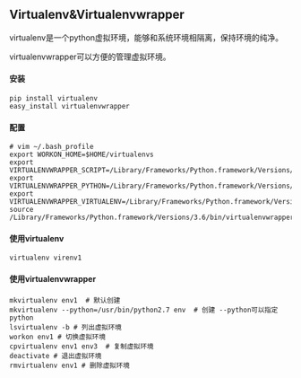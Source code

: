 ## Virtualenv&Virtualenvwrapper

virtualenv是一个python虚拟环境，能够和系统环境相隔离，保持环境的纯净。

virtualenvwrapper可以方便的管理虚拟环境。

#### 安装

```shell
pip install virtualenv
easy_install virtualenvwrapper
```

#### 配置

```shell
# vim ~/.bash_profile
export WORKON_HOME=$HOME/virtualenvs
export VIRTUALENVWRAPPER_SCRIPT=/Library/Frameworks/Python.framework/Versions/3.6/bin/virtualenvwrapper.sh
export VIRTUALENVWRAPPER_PYTHON=/Library/Frameworks/Python.framework/Versions/3.6/bin/python3
export VIRTUALENVWRAPPER_VIRTUALENV=/Library/Frameworks/Python.framework/Versions/3.6/bin/virtualenv
source /Library/Frameworks/Python.framework/Versions/3.6/bin/virtualenvwrapper.sh
```

#### 使用virtualenv

```
virtualenv virenv1
```

#### 使用virtualenvwrapper

```shell
mkvirtualenv env1  # 默认创建
mkvirtualenv --python=/usr/bin/python2.7 env  # 创建 --python可以指定python
lsvirtualenv -b # 列出虚拟环境
workon env1 # 切换虚拟环境
cpvirtualenv env1 env3  # 复制虚拟环境
deactivate # 退出虚拟环境
rmvirtualenv env1 # 删除虚拟环境
```

